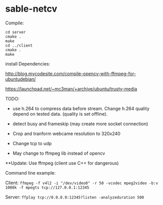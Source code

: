 # sable-netcv

Compile:
```
cd server
cmake .
make
cd ../client
cmake .
make
```

install Dependencies:

http://blog.mycodesite.com/compile-opencv-with-ffmpeg-for-ubuntudebian/

https://launchpad.net/~mc3man/+archive/ubuntu/trusty-media

TODO:
* use h.264 to compress data before stream. Change h.264 quality depend on tested data. (quality is set offline).
* detect busy and frameskip (may create more socket connection)
* Crop and tranform webcame resolution to 320x240
* Change tcp to udp

* May change to ffmpeg lib instead of opencv
 
**Update:
Use ffmpeg (client use C++ for dangerous)

Command line example:

Client:
```ffmpeg -f v4l2 -i "/dev/video0" -r 50 -vcodec mpeg2video -b:v 1000k -f mpegts tcp://127.0.0.1:12345```

Server:
```ffplay tcp://0.0.0.0:12345?listen -analyzeduration 500```

